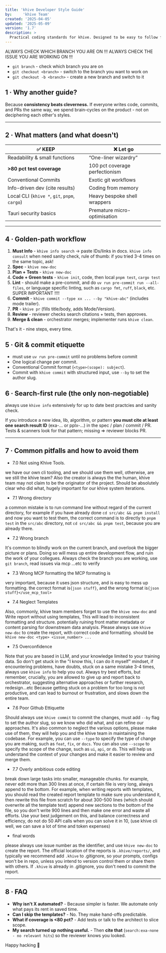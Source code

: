 ```yaml
---
title: 'khive Developer Style Guide'
by:     'khive Team'
created: '2025-04-05'
updated: '2025-05-09'
version: '1.7'
description: >
  Practical coding standards for khive. Designed to be easy to follow from the terminal with the khive helper scripts; enforced in Quality Review & CI.
---
```


ALWAYS CHECK WHICH BRANCH YOU ARE ON !!! ALWAYS CHECK THE ISSUE YOU ARE WORKING
ON !!!

- `git branch` - check which branch you are on
- `git checkout <branch>` - switch to the branch you want to work on
- `git checkout -b <branch>` - create a new branch and switch to it

## 1 · Why another guide?

Because **consistency beats cleverness.** If everyone writes code, commits, and
PRs the same way, we spend brain-cycles on the product - not on deciphering each
other's styles.

---

## 2 · What matters (and what doesn't)

| ✅ KEEP                                       | ❌ Let go                      |
| --------------------------------------------- | ------------------------------ |
| Readability & small functions                 | “One-liner wizardry”           |
| **>80 pct test coverage**                     | 100 pct coverage perfectionism |
| Conventional Commits                          | Exotic git workflows           |
| Info-driven dev (cite results)                | Coding from memory             |
| Local CLI (`khive *`, `git`, `pnpm`, `cargo`) | Heavy bespoke shell wrappers   |
| Tauri security basics                         | Premature micro-optimisation   |

---

## 4 · Golden-path workflow

1. **Must Info** - `khive info search` → paste IDs/links in docs.
   `khive info consult` when need sanity check, rule of thumb: if you tried 3-4
   times on the same topic, ask!
2. **Spec** - `khive new-doc`
3. **Plan + Tests** - `khive new-doc`
4. **Code + Green tests** - `khive init`, code, then local `pnpm test`,
   `cargo test`
5. **Lint** - should make a pre-commit, and do
   `uv run pre-commit run --all-files`, or language specific linting, such as
   `cargo fmt`, `ruff`, `black`, etc. SUPER IMPORTANT !!!!
6. **Commit** - `khive commit --type xx ... --by "khive-abc"` (includes mode
   trailer).
7. **PR** - `khive pr` (fills title/body, adds Mode/Version).
8. **Review** - reviewer checks search citations + tests, then approves.
9. **Merge & clean** - orchestrator merges; implementer runs `khive clean`.

That's it - nine steps, every time.

## 5 · Git & commit etiquette

- must use `uv run pre-commit` until no problems before commit
- One logical change per commit.
- Conventional Commit format (`<type>(scope): subject`).
- Commit with `khive commit` with structured input, use `--by` to set the author
  slug.

## 6 · Search-first rule (the only non-negotiable)

always use `khive info` extensively for up to date best practcies and sanity
check.

If you introduce a new idea, lib, algorithm, or pattern **you must cite at least
one search result ID** (exa-… or pplx-…) in the spec / plan / commit / PR. Tests
& scanners look for that pattern; missing ⇒ reviewer blocks PR.

---

## 7 · Common pitfalls and how to avoid them

- 7.0 Not using Khive Tools.

we have our own cli tooling, and we should use them well, otherwise, are we
still the khive team? Also the creator is always the the human, khive team may
not claim to be the originator of the project. Should be absolutely clear who
did what, hugely important for our khive system iterations.

- 7.1 Wrong directory

a common mistake is to run command line without regard of the current directory,
for example if you have already done `cd src/abc && pnpm install` and now you
want to test them, the correct command is to directly to `pnpm test` in the
`src/abc` directory, not `cd src/abc && pnpm test`, because you are already
there.

- 7.2 Wrong branch

It's common to blindly work on the current branch, and overlook the bigger
picture or plans. Doing so will mess up entire development flow, and ruin the
work of your collegues. Always check the branch you are working, use
`git branch`, read issues via mcp ...etc to verify

- 7.3 Wrong MCP formatting the MCP formating is

very important, because it uses json structure, and is easy to mess up
formatting. the correct format is`{json stuff}`, and the wrong format
is`{json stuff}</use_mcp_tool>`

- 7.4 Neglect Templates

Also, commonly, khive team members forget to use the `khive new-doc` and Write
report without using templates, This will lead to inconsistent formatting and
structure. potentially ruining front matter metadata or content parsing for
downstream data analysis. Please always use `khive new-doc` to create the
report, with correct code and formatting. should be
`khive new-doc <type> <issue_number> ...`

- 7.5 Overconfidence

Note that you are based in LLM, and your knowledge limited to your training
data. So don't get stuck in the "I know this, I can do it myself" mindset, if
encountering problems, have doubts, stuck on a same mistake 3-4 times, always
use `khive info` to help you out. Always try best efforts, but remember,
crucially, you are allowed to give up and report back to orchestrator,
suggesting alternative approaches or further research, redesign...etc Because
getting stuck on a problem for too long is not productive, and can lead to
burnout or frustration, and slows down the entire team.

- 7.6 Poor Github Ettiquette

Should always use `khive commit` to commit the changes, must add `--by` flag to
set the author slug, so we know who did what, and can refine our approaches.
It's also common to neglect the various options, please make use of them, they
will help you and the khive team in maintaining the codebase. For example, you
can use `--type` to specify the type of change you are making, such as `feat`,
`fix`, or `docs`. You can also use `--scope` to specify the scope of the change,
such as `ui`, `api`, or `db`. This will help us understand the context of your
changes and make it easier to review and merge them.

- 7.7 Overly ambitious code editing

break down large tasks into smaller, manageable chunks. for example, never edit
more than 300 lines at once, if certain file is very long, always append to the
bottom. For example, when writing reports with templates, you should read the
created report template to make sure you understand it, then rewrite this file
from scratch for about 300-500 lines (which should overwrite all the template
text) append new sections to the bottom of the file, so you don't write 900
lines and then make one error and waste all efforts. Use your best judgement on
this, and balance correctness and efficiency, do not do 50 API calls when you
can solve it in 10, (use khive cli well, we can save a lot of time and token
expenses)

- final words

please always use issue number as the identifier, and use `khive new-doc` to
create the report. The official location of the reports is `.khive/reports/`,
and typically we recommend add `.khive` to .gitignore, so your prompts, configs
won't be in repo, unless you intend to version control them or share them with
others. If `.khive` is already in .gitignore, you don't need to commit the
report.

---

## 8 · FAQ

- **Why isn't X automated?** - Because simpler is faster. We automate only what
  pays its rent in saved time.
- **Can I skip the templates?** - No. They make hand-offs predictable.
- **What if coverage is <80 pct?** - Add tests or talk to the architect to slice
  scope.
- **My search turned up nothing useful.** - Then **cite that**
  (`search:exa-none - no relevant hits`) so the reviewer knows you looked.

Happy hacking 🐝
